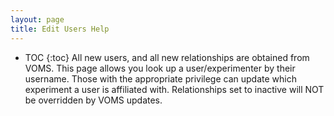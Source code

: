 ```yaml
---
layout: page
title: Edit Users Help
---
```

* TOC
{:toc}
All new users, and all new relationships are obtained from VOMS. This page allows you look up a user/experimenter by their username. Those with the appropriate privilege can update which experiment a user is affiliated with. Relationships set to inactive will NOT be overridden by VOMS updates.